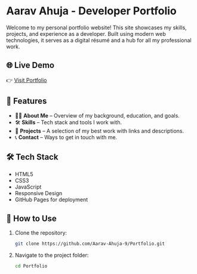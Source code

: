 # Aarav Ahuja - Developer Portfolio

Welcome to my personal portfolio website! This site showcases my skills, projects, and experience as a developer. Built using modern web technologies, it serves as a digital résumé and a hub for all my professional work.

## 🌐 Live Demo

👉 [Visit Portfolio](https://aarav-ahuja-9.github.io/Portfolio/)

## 📁 Features

- 🧑‍💻 **About Me** – Overview of my background, education, and goals.
- 🛠 **Skills** – Tech stack and tools I work with.
- 💼 **Projects** – A selection of my best work with links and descriptions.
- 📞 **Contact** – Ways to get in touch with me.

## 🛠 Tech Stack

- HTML5  
- CSS3  
- JavaScript  
- Responsive Design  
- GitHub Pages for deployment

## 🚀 How to Use

1. Clone the repository:
   ```bash
   git clone https://github.com/Aarav-Ahuja-9/Portfolio.git

2. Navigate to the project folder:
   ```bash
   cd Portfolio
